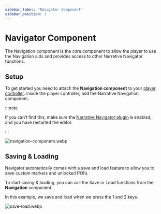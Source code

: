 ```yaml
---
sidebar_label: 'Navigator Component'
sidebar_position: 1
---
```


# Navigator Component

The Navigation component is the core component to allow the player to use the Navigation aids and provides access to other Narrative Navigator functions.

## Setup

To get started you need to attach the **Navigation component** to your [player controller](./installation/player-controller). Inside the player controller, add the Narrative Navigation component. 

:::note

If you can’t find this, make sure the [Narrative Navigator plugin](./installation) is enabled, and you have restarted the editor.

:::

![navigation-componetn.webp](//img/navigator/navigation-componetn.webp)

## Saving & Loading

Navigator automatically comes with a save and load feature to allow you to save custom markers and unlocked POI’s.

To start saving & loading, you can call the Save or Load functions from the **Navigation** component.

In this example, we save and load when we press the 1 and 2 keys.

![save-load.webp](//img/navigator/save-load.webp)
